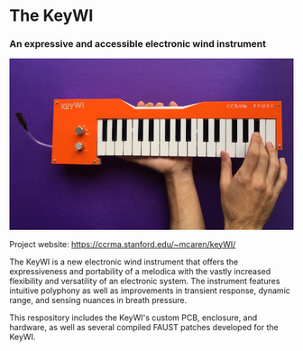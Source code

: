 # The KeyWI
### An expressive and accessible electronic wind instrument

![image of KeyWI](https://raw.githubusercontent.com/matthewcaren/KeyWI/master/platform-files/keywi-image.JPG)

Project website: https://ccrma.stanford.edu/~mcaren/keyWI/

The KeyWI is a new electronic wind instrument that offers the expressiveness and portability of a melodica with the vastly increased flexibility and versatility of an electronic system. The instrument features intuitive polyphony as well as improvements in transient response, dynamic range, and sensing nuances in breath pressure.

This respository includes the KeyWI's custom PCB, enclosure, and hardware, as well as several compiled FAUST patches developed for the KeyWI.

